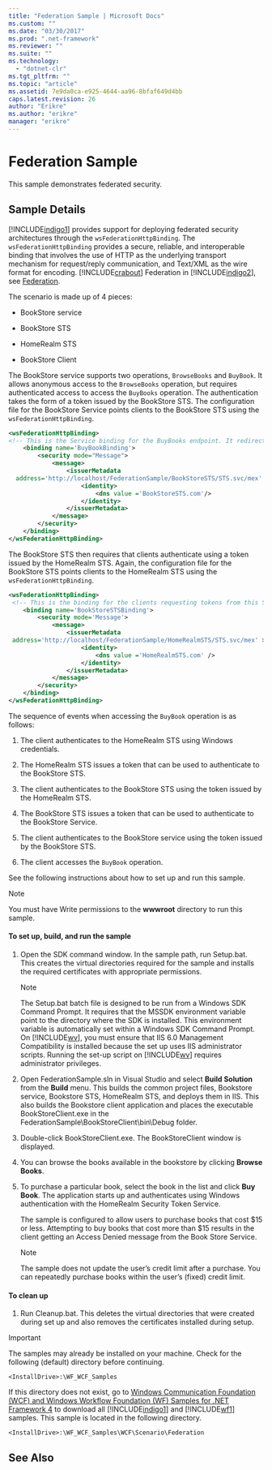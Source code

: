 ```yaml
---
title: "Federation Sample | Microsoft Docs"
ms.custom: ""
ms.date: "03/30/2017"
ms.prod: ".net-framework"
ms.reviewer: ""
ms.suite: ""
ms.technology: 
  - "dotnet-clr"
ms.tgt_pltfrm: ""
ms.topic: "article"
ms.assetid: 7e9da0ca-e925-4644-aa96-8bfaf649d4bb
caps.latest.revision: 26
author: "Erikre"
ms.author: "erikre"
manager: "erikre"
---
```

# Federation Sample
This sample demonstrates federated security.  
  
## Sample Details  
 [!INCLUDE[indigo1](../../../../includes/indigo1-md.md)] provides support for deploying federated security architectures through the `wsFederationHttpBinding`. The `wsFederationHttpBinding` provides a secure, reliable, and interoperable binding that involves the use of HTTP as the underlying transport mechanism for request/reply communication, and Text/XML as the wire format for encoding. [!INCLUDE[crabout](../../../../includes/crabout-md.md)] Federation in [!INCLUDE[indigo2](../../../../includes/indigo2-md.md)], see [Federation](../../../../docs/framework/wcf/feature-details/federation.md).  
  
 The scenario is made up of 4 pieces:  
  
-   BookStore service  
  
-   BookStore STS  
  
-   HomeRealm STS  
  
-   BookStore Client  
  
 The BookStore service supports two operations, `BrowseBooks` and `BuyBook`. It allows anonymous access to the `BrowseBooks` operation, but requires authenticated access to access the `BuyBooks` operation. The authentication takes the form of a token issued by the BookStore STS. The configuration file for the BookStore Service points clients to the BookStore STS using the `wsFederationHttpBinding`.  
  
```xml  
<wsFederationHttpBinding>  
<!-- This is the Service binding for the BuyBooks endpoint. It redirects clients to the BookStore STS -->  
    <binding name='BuyBookBinding'>  
        <security mode="Message">  
            <message>  
                <issuerMetadata  
  address='http://localhost/FederationSample/BookStoreSTS/STS.svc/mex' >  
                    <identity>  
                        <dns value ='BookStoreSTS.com'/>  
                    </identity>  
                </issuerMetadata>  
            </message>  
        </security>  
    </binding>  
</wsFederationHttpBinding>  
```  
  
 The BookStore STS then requires that clients authenticate using a token issued by the HomeRealm STS. Again, the configuration file for the BookStore STS points clients to the HomeRealm STS using the `wsFederationHttpBinding`.  
  
```xml  
<wsFederationHttpBinding>  
 <!-- This is the binding for the clients requesting tokens from this STS. It redirects clients to the HomeRealm STS -->  
    <binding name='BookStoreSTSBinding'>  
        <security mode='Message'>  
            <message>  
                <issuerMetadata  
 address='http://localhost/FederationSample/HomeRealmSTS/STS.svc/mex' >  
                    <identity>  
                        <dns value ='HomeRealmSTS.com' />  
                    </identity>  
                </issuerMetadata>  
            </message>  
        </security>  
    </binding>  
</wsFederationHttpBinding>  
```  
  
 The sequence of events when accessing the `BuyBook` operation is as follows:  
  
1.  The client authenticates to the HomeRealm STS using Windows credentials.  
  
2.  The HomeRealm STS issues a token that can be used to authenticate to the BookStore STS.  
  
3.  The client authenticates to the BookStore STS using the token issued by the HomeRealm STS.  
  
4.  The BookStore STS issues a token that can be used to authenticate to the BookStore Service.  
  
5.  The client authenticates to the BookStore service using the token issued by the BookStore STS.  
  
6.  The client accesses the `BuyBook` operation.  
  
 See the following instructions about how to set up and run this sample.  
  
> [!NOTE]
>  You must have Write permissions to the **wwwroot** directory to run this sample.  
  
#### To set up, build, and run the sample  
  
1.  Open the SDK command window. In the sample path, run Setup.bat. This creates the virtual directories required for the sample and installs the required certificates with appropriate permissions.  
  
    > [!NOTE]
    >  The Setup.bat batch file is designed to be run from a Windows SDK Command Prompt. It requires that the MSSDK environment variable point to the directory where the SDK is installed. This environment variable is automatically set within a Windows SDK Command Prompt. On [!INCLUDE[wv](../../../../includes/wv-md.md)], you must ensure that IIS 6.0 Management Compatibility is installed because the set up uses IIS administrator scripts. Running the set-up script on [!INCLUDE[wv](../../../../includes/wv-md.md)] requires administrator privileges.  
  
2.  Open FederationSample.sln in Visual Studio and select **Build Solution** from the **Build** menu. This builds the common project files, Bookstore service, Bookstore STS, HomeRealm STS, and deploys them in IIS. This also builds the Bookstore client application and places the executable BookStoreClient.exe in the FederationSample\BookStoreClient\bin\Debug folder.  
  
3.  Double-click BookStoreClient.exe. The BookStoreClient window is displayed.  
  
4.  You can browse the books available in the bookstore by clicking **Browse Books**.  
  
5.  To purchase a particular book, select the book in the list and click **Buy Book**. The application starts up and authenticates using Windows authentication with the HomeRealm Security Token Service.  
  
     The sample is configured to allow users to purchase books that cost $15 or less. Attempting to buy books that cost more than $15 results in the client getting an Access Denied message from the Book Store Service.  
  
    > [!NOTE]
    >  The sample does not update the user’s credit limit after a purchase. You can repeatedly purchase books within the user’s (fixed) credit limit.  
  
#### To clean up  
  
1.  Run Cleanup.bat. This deletes the virtual directories that were created during set up and also removes the certificates installed during setup.  
  
> [!IMPORTANT]
>  The samples may already be installed on your machine. Check for the following (default) directory before continuing.  
>   
>  `<InstallDrive>:\WF_WCF_Samples`  
>   
>  If this directory does not exist, go to [Windows Communication Foundation (WCF) and Windows Workflow Foundation (WF) Samples for .NET Framework 4](http://go.microsoft.com/fwlink/?LinkId=150780) to download all [!INCLUDE[indigo1](../../../../includes/indigo1-md.md)] and [!INCLUDE[wf1](../../../../includes/wf1-md.md)] samples. This sample is located in the following directory.  
>   
>  `<InstallDrive>:\WF_WCF_Samples\WCF\Scenario\Federation`  
  
## See Also
